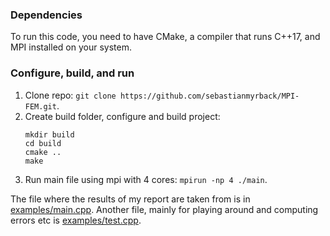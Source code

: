 ### Dependencies
To run this code, you need to have CMake, a compiler that runs C++17, and MPI installed on your system.

### Configure, build, and run
1. Clone repo: ```git clone https://github.com/sebastianmyrback/MPI-FEM.git```.
2. Create build folder, configure and build project:
   ```
   mkdir build
   cd build
   cmake ..
   make
   ```
3. Run main file using mpi with 4 cores: ```mpirun -np 4 ./main```.

The file where the results of my report are taken from is in [examples/main.cpp](examples/main.cpp). Another file, mainly for playing around and computing errors etc is [examples/test.cpp](examples/test.cpp).
